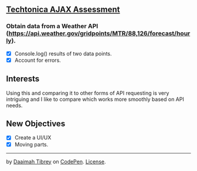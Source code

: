 [Techtonica AJAX Assessment](https://codepen.io/DB12392/pen/aXROex)
--------------------------

### Obtain data from a Weather API (https://api.weather.gov/gridpoints/MTR/88,126/forecast/hourly). 
- [x] Console.log() results of two data points.
- [x] Account for errors.
    
Interests
------------------------
 Using this and comparing it to other forms of API requesting is very intriguing and I like to compare which works more smoothly based on API needs.

New Objectives
------------------------
- [x] Create a UI/UX
- [x] Moving parts.

--------------------------
by [Daaimah Tibrey](https://codepen.io/DB12392) on [CodePen](https://codepen.io).
[License](https://codepen.io/DB12392/pen/aXROex/license).
